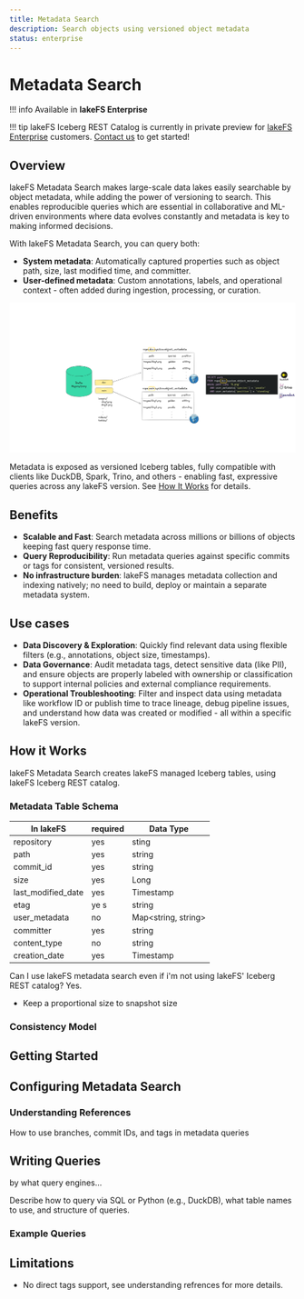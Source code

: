 ```yaml
---
title: Metadata Search
description: Search objects using versioned object metadata
status: enterprise
---
```


# Metadata Search

!!! info
    Available in **lakeFS Enterprise**

!!! tip
    lakeFS Iceberg REST Catalog is currently in private preview for [lakeFS Enterprise](../enterprise/index.md) customers.
    [Contact us](https://lakefs.io/lp/iceberg-rest-catalog/) to get started!

## Overview

lakeFS Metadata Search makes large-scale data lakes easily searchable by object metadata, while adding the power of 
versioning to search. This enables reproducible queries which are essential in collaborative and ML-driven environments
where data evolves constantly and metadata is key to making informed decisions. 

With lakeFS Metadata Search, you can query both:
* **System metadata**: Automatically captured properties such as object path, size, last modified time, and committer.
* **User-defined metadata**: Custom annotations, labels, and operational context - often added during ingestion, processing, or curation.

![metadata search](../assets/img/mds/mds_how_it_works.png)

Metadata is exposed as versioned Iceberg tables, fully compatible with clients like DuckDB, Spark, Trino, and others - 
enabling fast, expressive queries across any lakeFS version. See [How It Works](#how-it-works) for details.

## Benefits

* **Scalable and Fast**: Search metadata across millions or billions of objects keeping fast query response time.
* **Query Reproducibility**: Run metadata queries against specific commits or tags for consistent, versioned results.
* **No infrastructure burden**: lakeFS manages metadata collection and indexing natively; no need to build, deploy or 
maintain a separate metadata system.

## Use cases 

* **Data Discovery & Exploration**: Quickly find relevant data using flexible filters (e.g., annotations, object size, timestamps).
* **Data Governance**: Audit metadata tags, detect sensitive data (like PII), and ensure objects are properly labeled with 
ownership or classification to support internal policies and external compliance requirements.
* **Operational Troubleshooting**: Filter and inspect data using metadata like workflow ID or publish time to trace lineage, 
debug pipeline issues, and understand how data was created or modified - all within a specific lakeFS version. 

## How it Works

lakeFS Metadata Search creates lakeFS managed Iceberg tables, using lakeFS Iceberg REST catalog. 


### Metadata Table Schema 

| In lakeFS          | required              | Data Type          |
|--------------------|-----------------------|--------------------|
| repository         | yes                   | sting              |
| path               | yes                   | string             |
| commit_id          | yes                   | string             |
| size               | yes                   | Long               |
| last_modified_date | yes                   | Timestamp          |
| etag               | ye s                  | string             |
| user_metadata      | no                    | Map<string, string>|
| committer          | yes                   | string             |
| content_type       | no                    | string             |
| creation_date      | yes                   | Timestamp          |

Can I use lakeFS metadata search even if i'm not using lakeFS' Iceberg REST catalog? 
Yes. 

* Keep a proportional size to snapshot size


### Consistency Model


## Getting Started

## Configuring Metadata Search

### Understanding References

How to use branches, commit IDs, and tags in metadata queries

## Writing Queries

by what query engines...

Describe how to query via SQL or Python (e.g., DuckDB), what table names to use, and structure of queries.

### Example Queries


## Limitations

* No direct tags support, see understanding refrences for more details.
